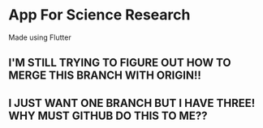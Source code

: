 # App For Science Research

Made using Flutter

## I'M STILL TRYING TO FIGURE OUT HOW TO MERGE THIS BRANCH WITH ORIGIN!!
## I JUST WANT ONE BRANCH BUT I HAVE THREE! WHY MUST GITHUB DO THIS TO ME??

